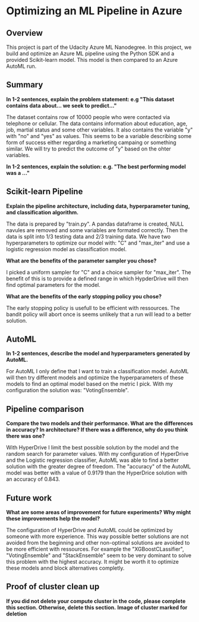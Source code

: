 # Optimizing an ML Pipeline in Azure

## Overview
This project is part of the Udacity Azure ML Nanodegree.
In this project, we build and optimize an Azure ML pipeline using the Python SDK and a provided Scikit-learn model.
This model is then compared to an Azure AutoML run.

## Summary
**In 1-2 sentences, explain the problem statement: e.g "This dataset contains data about... we seek to predict..."**

The dataset contains row of 10000 people who were contacted via telephone or cellular. The data contains information about education, age, job, martial status and some other variables. It also contains the variable "y" with "no" and "yes" as values. This seems to be a variable describing some form of success either regarding a marketing campaing or something similar. We will try to predict the outcome of "y" based on the ohter variables.

**In 1-2 sentences, explain the solution: e.g. "The best performing model was a ..."**

## Scikit-learn Pipeline
**Explain the pipeline architecture, including data, hyperparameter tuning, and classification algorithm.**

The data is prepared by "train.py". A pandas dataframe is created, NULL navules are removed and some variables are formated correctly. Then the data is split into 1/3 testing data and 2/3 training data. We have two hyperparameters to optimize our model with: "C" and "max_iter" and use a logistic regression model as classification model.

**What are the benefits of the parameter sampler you chose?**

I picked a uniform sampler for "C" and a choice sampler for "max_iter". The benefit of this is to provide a defined range in which HypderDrive will then find optimal parameters for the model.

**What are the benefits of the early stopping policy you chose?**

The early stopping policy is usefull to be efficient with ressources. The bandit policy will abort once is seems unlikely that a run will lead to a better solution.

## AutoML
**In 1-2 sentences, describe the model and hyperparameters generated by AutoML.**

For AutoML I only define that I want to train  a classification model. AutoML will then try different models and optimize the hyperparameters of these models to find an optimal model  based on the metric I pick.
With my configuration the solution was: "VotingEnsemble".

## Pipeline comparison
**Compare the two models and their performance. What are the differences in accuracy? In architecture? If there was a difference, why do you think there was one?**

With HyperDrive I limit the best possible solution by the model and the random search for parameter values. With my configuration of HyperDrive and the Logistic regression classifier, AutoML was able to find a better solution with the greater degree of freedom. The "accuracy" of the AutoML model was better with a value of 0.9179 than the HyperDrice solution with an accuracy of 0.843.

## Future work
**What are some areas of improvement for future experiments? Why might these improvements help the model?**

The configuration of HyperDrive and AutoML could be optimized by someone with more experience. This way possible better solutions are not avoided from the beginning and other non-optimal solutions are avoided to be more efficient with  ressources. For example the "XGBoostCLassifier", "VotingEnsemble" and "StackEnsemble" seem to be very dominant to solve this problem with the highest accuracy. It might be worth it to optimize these models annd block alternatives completly.

## Proof of cluster clean up
**If you did not delete your compute cluster in the code, please complete this section. Otherwise, delete this section.**
**Image of cluster marked for deletion**
